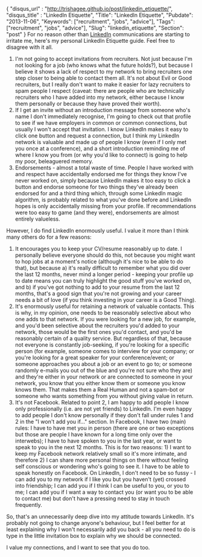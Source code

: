 {
 "disqus_url" : "http://trishagee.github.io/post/linkedin_etiquette/",
 "disqus_title" : "LinkedIn Etiquette",
 "Title": "LinkedIn Etiquette",
 "Pubdate": "2013-11-06",
 "Keywords": ["recruitment", "jobs", "advice"],
 "Tags": ["recruitment", "jobs", "advice"],
 "Slug": "linkedin_etiquette",
 "Section": "post"
}
For no reason other than <a href="http://www.linkedin.com/">LinkedIn</a> communications are starting to irritate me, here's my personal
LinkedIn Etiquette guide. Feel free to disagree with it all.

1.  I'm not going to accept invitations from recruiters.  Not just because I'm not looking for a job (who knows what the future holds?),
but because I believe it shows a lack of respect to my network to bring recruiters one step closer to being able to contact them all.
It's not about Evil or Good recruiters, but I really don't want to make it easier for lazy recruiters to spam people I respect
(caveat: there are people who are technically recruiters who I have added into my network, either because I know them personally or because
they have proved their worth).
1. If I get an invite without an introduction message from someone who's name I don't immediately recognise,
I'm going to check out that profile to see if we have employers in common or common connections, but usually I won't accept that invitation.
I know LinkedIn makes it easy to click one button and request a connection, but I think my LinkedIn network is valuable and made up of people
I know (even if I only met you once at a conference), and a short introduction reminding me of where I know you from (or why you'd like to
connect) is going to help my poor, beleaguered memory.
1. Endorsements - almost a total waste of time.  People I have worked with and respect have accidentally endorsed me for things they know
I've never worked on, simply because LinkedIn makes it too easy to click a button and endorse someone for two things they've already been
endorsed for and a third thing which, through some LinkedIn magic algorithm, is probably related to what you've done before and LinkedIn
hopes is only accidentally missing from your profile.  If recommendations were too easy to game (and they were), endorsements are almost
entirely valueless.

However, I do find LinkedIn enormously useful.  I value it more than I think many others do for a few reasons:

1. It encourages you to keep your CV/resume reasonably up to date.  I personally believe everyone should do this,
not because you might want to hop jobs at a moment's notice (although it's nice to be able to do that), but because a) it's really
difficult to remember what you did over the last 12 months, never mind a longer period - keeping your profile up to date means you can truly
highlight the good stuff you've worked on, and b) if you've got nothing to add to your resume from the last 12 months, that's a good sign
that you're not growing and your career needs a bit of love (if you think investing in your career is a Good Thing).
1. It's enormously useful for retaining a network of valuable contacts.  This is why, in my opinion,
one needs to be reasonably selective about who one adds to that network.  If you were looking for a new job, for example, and you'd been
selective about the recruiters you'd added to your network, those would be the first ones you'd contact, and you'd be reasonably certain of
a quality service.  But regardless of that, because not everyone is constantly job-seeking, if you're looking for a specific person
(for example, someone comes to interview for your company; or you're looking for a great speaker for your conference/event;
or someone approaches you about a job or an event to go to; or someone randomly e-mails you out of the blue and you're not sure who they are)
and they're either in your network or are connected to someone in your network, you know that you either know them or someone you know knows
them.  That makes them a Real Human and not a spam-bot or someone who wants something from you without giving value in return.
1. It's not Facebook. Related to point 2, I am happy to add people I know only professionally (i.e. are not yet friends) to LinkedIn.  I'm
even happy to add people I don't know personally if they don't fall under rules 1 and 2 in the "I won't add you if..." section.
In Facebook, I have two (main) rules: I have to have met you in person (there are one or two exceptions but those are people I have known
for a long time only over the interwebs); I have to have spoken to you in the last year, or want to speak to you in the next 12 months.
This is for two reasons: 1) I want to keep my Facebook network relatively small so it's more intimate, and therefore 2) I can share more
personal things on there without feeling self conscious or wondering who's going to see it.  I have to be able to speak honestly on Facebook.
On LinkedIn, I don't need to be so fussy - I can add you to my network if I like you but you haven't (yet) crossed into friendship; I can
add you if I think I can be useful to you, or you to me; I can add you if I want a way to contact you (or want you to be able to contact me)
but don't have a pressing need to stay in touch frequently.

So, that's an unnecessarily deep dive into my attitude towards LinkedIn.  It's probably not going to change anyone's behaviour, but I feel better for at least explaining why I won't
necessarily add you back - all you need to do is type in the little invitation box to explain why we should be connected.


I value my connections, and I want to see that you do too.
